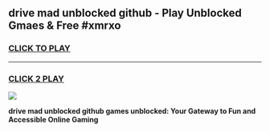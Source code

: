 
## drive mad unblocked github - Play Unblocked Gmaes & Free #xmrxo
<h3>
<a href="https://news.freeplayer.one?title=drive_mad_unblocked_github&ref=03M">CLICK TO PLAY</a></h3>
<hr>

<h3>
<a href="https://news.freeplayer.one?title=drive_mad_unblocked_github&ref=03M">CLICK 2 PLAY</a>
  
</h3>

<a href="https://news.freeplayer.one?title=drive_mad_unblocked_github&ref=03M"><img src="https://clearcache.store/games.png"></a>


**drive mad unblocked github games unblocked: Your Gateway to Fun and Accessible Online Gaming**
